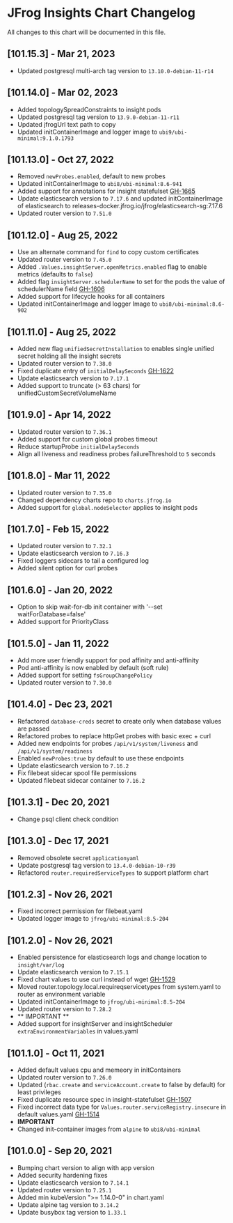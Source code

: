 # JFrog Insights Chart Changelog
All changes to this chart will be documented in this file.

## [101.15.3] - Mar 21, 2023
* Updated postgresql multi-arch tag version to `13.10.0-debian-11-r14`

## [101.14.0] - Mar 02, 2023
* Added topologySpreadConstraints to insight pods
* Updated postgresql tag version to `13.9.0-debian-11-r11`
* Updated jfrogUrl text path to copy
* Updated initContainerImage and logger image to `ubi9/ubi-minimal:9.1.0.1793`

## [101.13.0] - Oct 27, 2022
* Removed `newProbes.enabled`, default to new probes
* Updated initContainerImage to `ubi8/ubi-minimal:8.6-941`
* Added support for annotations for insight statefulset [GH-1665](https://github.com/jfrog/charts/pull/1665)
* Update elasticsearch version to `7.17.6` and updated initContainerImage of elasticsearch to releases-docker.jfrog.io/jfrog/elasticsearch-sg:7.17.6
* Updated router version to `7.51.0`

## [101.12.0] - Aug 25, 2022
* Use an alternate command for `find` to copy custom certificates
* Updated router version to `7.45.0`
* Added `.Values.insightServer.openMetrics.enabled` flag to enable metrics (defaults to `false`)
* Added flag `insightServer.schedulerName` to set for the pods the value of schedulerName field [GH-1606](https://github.com/jfrog/charts/issues/1606)
* Added support for lifecycle hooks for all containers
* Updated initContainerImage and logger Image to `ubi8/ubi-minimal:8.6-902`

## [101.11.0] - Aug 25, 2022
* Added new flag `unifiedSecretInstallation` to enables single unified secret holding all the insight secrets
* Updated router version to `7.38.0`
* Fixed duplicate entry of `initialDelaySeconds` [GH-1622](https://github.com/jfrog/charts/issues/1622)
* Update elasticsearch version to `7.17.1`
* Added support to truncate (> 63 chars) for unifiedCustomSecretVolumeName

## [101.9.0] - Apr 14, 2022
* Updated router version to `7.36.1`
* Added support for custom global probes timeout
* Reduce startupProbe `initialDelaySeconds`
* Align all liveness and readiness probes failureThreshold to `5` seconds

## [101.8.0] - Mar 11, 2022
* Updated router version to `7.35.0`
* Changed dependency charts repo to `charts.jfrog.io`
* Added support for `global.nodeSelector` applies to insight pods

## [101.7.0] - Feb 15, 2022
* Updated router version to `7.32.1`
* Update elasticsearch version to `7.16.3`
* Fixed loggers sidecars to tail a configured log
* Added silent option for curl probes

## [101.6.0] - Jan 20, 2022
* Option to skip wait-for-db init container with '--set waitForDatabase=false'
* Added support for PriorityClass

## [101.5.0] - Jan 11, 2022
* Add more user friendly support for pod affinity and anti-affinity
* Pod anti-affinity is now enabled by default (soft rule)
* Added support for setting `fsGroupChangePolicy`
* Updated router version to `7.30.0`

## [101.4.0] - Dec 23, 2021
* Refactored `database-creds` secret to create only when database values are passed
* Refactored probes to replace httpGet probes with basic exec + curl
* Added new endpoints for probes `/api/v1/system/liveness` and `/api/v1/system/readiness`
* Enabled `newProbes:true` by default to use these endpoints
* Update elasticsearch version to `7.16.2`
* Fix filebeat sidecar spool file permissions
* Updated filebeat sidecar container to `7.16.2`

## [101.3.1] - Dec 20, 2021
* Change psql client check condition

## [101.3.0] - Dec 17, 2021
* Removed obsolete secret `applicationyaml`
* Update postgresql tag version to `13.4.0-debian-10-r39`
* Refactored `router.requiredServiceTypes` to support platform chart

## [101.2.3] - Nov 26, 2021
* Fixed incorrect permission for filebeat.yaml
* Updated logger image to `jfrog/ubi-minimal:8.5-204`

## [101.2.0] - Nov 26, 2021
* Enabled persistence for elasticsearch logs and change location to `insight/var/log`
* Update elasticsearch version to `7.15.1`
* Fixed chart values to use curl instead of wget [GH-1529](https://github.com/jfrog/charts/issues/1529)
* Moved router.topology.local.requireqservicetypes from system.yaml to router as environment variable
* Updated initContainerImage to `jfrog/ubi-minimal:8.5-204`
* Updated router version to `7.28.2`
* ** IMPORTANT **
* Added support for insightServer and insightScheduler `extraEnvironmentVariables` in values.yaml

## [101.1.0] - Oct 11, 2021
* Added default values cpu and memeory in initContainers
* Updated router version to `7.26.0`
* Updated (`rbac.create` and `serviceAccount.create` to false by default) for least privileges
* Fixed duplicate resource spec in insight-statefulset [GH-1507](https://github.com/jfrog/charts/issues/1507)
* Fixed incorrect data type for `Values.router.serviceRegistry.insecure` in default values.yaml [GH-1514](https://github.com/jfrog/charts/pull/1514/files)
* **IMPORTANT**
* Changed init-container images from `alpine` to `ubi8/ubi-minimal`

## [101.0.0] - Sep 20, 2021
* Bumping chart version to align with app version
* Added security hardening fixes
* Update elasticsearch version to `7.14.1`
* Updated router version to `7.25.1`
* Added min kubeVersion ">= 1.14.0-0" in chart.yaml
* Update alpine tag version to `3.14.2`
* Update busybox tag version to `1.33.1`
